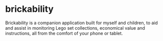 # brickability
Brickability is a companion application built for myself and children, to aid and assist in monitoring Lego set collections, economical value and instructions, all from the comfort of your phone or tablet.
